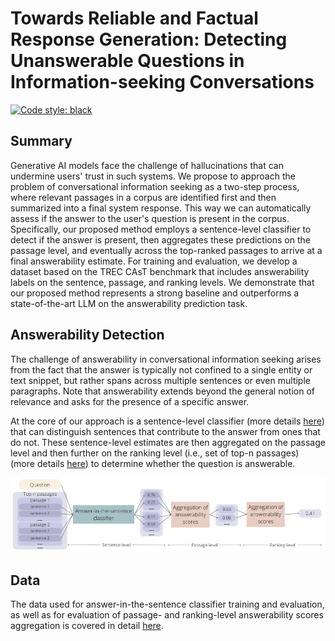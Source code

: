 # Towards Reliable and Factual Response Generation: Detecting Unanswerable Questions in Information-seeking Conversations

[![Code style: black](https://img.shields.io/badge/code%20style-black-000000.svg)](https://github.com/psf/black)

## Summary

Generative AI models face the challenge of hallucinations that can undermine users' trust in such systems. We propose to approach the problem of conversational information seeking as a two-step process, where relevant passages in a corpus are identified first and then summarized into a final system response. This way we can automatically assess if the answer to the user's question is present in the corpus. Specifically, our proposed method employs a sentence-level classifier to detect if the answer is present, then aggregates these predictions on the passage level, and eventually across the top-ranked passages to arrive at a final answerability estimate. For training and evaluation, we develop a dataset based on the TREC CAsT benchmark that includes answerability labels on the sentence, passage, and ranking levels. We demonstrate that our proposed method represents a strong baseline and outperforms a state-of-the-art LLM on the answerability prediction task. 

## Answerability Detection

The challenge of answerability in conversational information seeking arises from the fact that the answer is typically not confined to a single entity or text snippet, but rather spans across multiple sentences or even multiple paragraphs. Note that answerability extends beyond the general notion of relevance and asks for the presence of a specific answer. 

At the core of our approach is a sentence-level classifier (more details [here](/answerability_prediction/sentence_classification/README.md)) that can distinguish sentences that contribute to the answer from ones that do not. These sentence-level estimates are then aggregated on the passage level and then further on the ranking level (i.e., set of top-n passages) (more details [here](/answerability_prediction/answerability_aggregation/README.md)) to determine whether the question is answerable. 

![alt text](system_architecture.png)

## Data

The data used for answer-in-the-sentence classifier training and evaluation, as well as for evaluation of passage- and ranking-level answerability scores aggregation is covered in detail [here](/data/README.md).